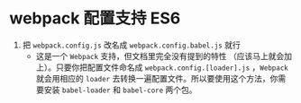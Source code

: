 # webpack 配置支持 ES6

1. 把 `webpack.config.js` 改名成 `webpack.config.babel.js` 就行
   - 这是一个 `Webpack` 支持，但文档里完全没有提到的特性 （应该马上就会加上）。只要你把配置文件命名成 `webpack.config.[loader].js` ，`Webpack` 就会用相应的 `loader` 去转换一遍配置文件。所以要使用这个方法，你需要安装 `babel-loader` 和 `babel-core` 两个包。
